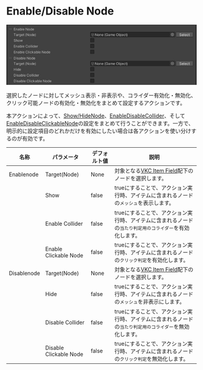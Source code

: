 # Enable/Disable Node

![EnableDisableNode](img/EnableDisableNode_1.jpg)

選択したノードに対してメッシュ表示・非表示や、コライダー有効化・無効化、クリック可能ノードの有効化・無効化をまとめて設定するアクションです。

本アクションによって、[Show/HideNode](ShowHideNode.md)、[EnableDisableCollider](./EnableDisableCollider.md)、そして[EnableDisableClickableNode](./EnableDisableClickableNode.md)の設定をまとめて行うことができます。一方で、明示的に設定項目のどれかだけを有効にしたい場合は各アクションを使い分けするのが有効です。

| 名称 | パラメータ | デフォルト値 | 説明 |
| ---- | ---- | ---- | ---- |
| Enablenode | Target(Node) | None | 対象となる[VKC Item Field](../../VKCComponents/VKCItemField.md)配下のノードを選択します。 |
|  | Show | false | trueにすることで、アクション実行時、アイテムに含まれるノードの`メッシュ`を表示します。 |
|  | Enable Collider | false | trueにすることで、アクション実行時、アイテムに含まれるノードの`当たり判定用のコライダー`を有効化します。 |
|  | Enable Clickable Node| false | trueにすることで、アクション実行時、アイテムに含まれるノードの`クリック判定`を有効化します。 |
| Disablenode | Target(Node) | None | 対象となる[VKC Item Field](../../VKCComponents/VKCItemField.md)配下のノードを選択します。 |
|  | Hide | false | trueにすることで、アクション実行時、アイテムに含まれるノードの`メッシュ`を非表示にします。 |
|  | Disable Collider| false | trueにすることで、アクション実行時、アイテムに含まれるノードの`当たり判定用のコライダー`を無効化します。 |
|  | Disable Clickable Node| false | trueにすることで、アクション実行時、アイテムに含まれるノードの`クリック判定`を無効化します。 |
